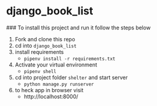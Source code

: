 # django_book_list

### To install this project and run it follow the steps below

1. Fork and clone this repo
2. cd into `django_book_list`
3. install requirements
    -   `pipenv install -r requirements.txt`
4. Activate your virtual environment
    - `pipenv shell`
5. cd into project folder `shelter` and start server
    - `python manage.py runserver`
6. to heck app in browser visit
    - http://localhost:8000/
